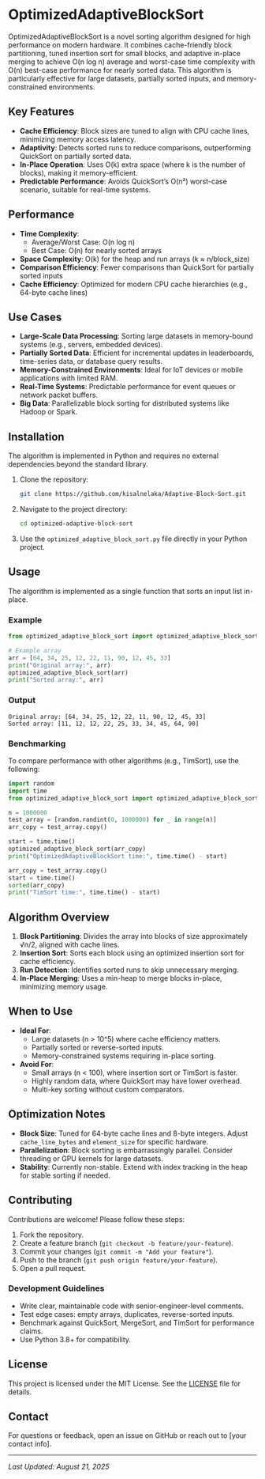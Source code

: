 
# OptimizedAdaptiveBlockSort

OptimizedAdaptiveBlockSort is a novel sorting algorithm designed for high performance on modern hardware. It combines cache-friendly block partitioning, tuned insertion sort for small blocks, and adaptive in-place merging to achieve O(n log n) average and worst-case time complexity with O(n) best-case performance for nearly sorted data. This algorithm is particularly effective for large datasets, partially sorted inputs, and memory-constrained environments.

## Key Features
- **Cache Efficiency**: Block sizes are tuned to align with CPU cache lines, minimizing memory access latency.
- **Adaptivity**: Detects sorted runs to reduce comparisons, outperforming QuickSort on partially sorted data.
- **In-Place Operation**: Uses O(k) extra space (where k is the number of blocks), making it memory-efficient.
- **Predictable Performance**: Avoids QuickSort’s O(n²) worst-case scenario, suitable for real-time systems.

## Performance
- **Time Complexity**:
  - Average/Worst Case: O(n log n)
  - Best Case: O(n) for nearly sorted arrays
- **Space Complexity**: O(k) for the heap and run arrays (k ≈ n/block_size)
- **Comparison Efficiency**: Fewer comparisons than QuickSort for partially sorted inputs
- **Cache Efficiency**: Optimized for modern CPU cache hierarchies (e.g., 64-byte cache lines)

## Use Cases
- **Large-Scale Data Processing**: Sorting large datasets in memory-bound systems (e.g., servers, embedded devices).
- **Partially Sorted Data**: Efficient for incremental updates in leaderboards, time-series data, or database query results.
- **Memory-Constrained Environments**: Ideal for IoT devices or mobile applications with limited RAM.
- **Real-Time Systems**: Predictable performance for event queues or network packet buffers.
- **Big Data**: Parallelizable block sorting for distributed systems like Hadoop or Spark.

## Installation
The algorithm is implemented in Python and requires no external dependencies beyond the standard library.

1. Clone the repository:
   ```bash
   git clone https://github.com/kisalnelaka/Adaptive-Block-Sort.git
   ```
2. Navigate to the project directory:
   ```bash
   cd optimized-adaptive-block-sort
   ```
3. Use the `optimized_adaptive_block_sort.py` file directly in your Python project.

## Usage
The algorithm is implemented as a single function that sorts an input list in-place.

### Example
```python
from optimized_adaptive_block_sort import optimized_adaptive_block_sort

# Example array
arr = [64, 34, 25, 12, 22, 11, 90, 12, 45, 33]
print("Original array:", arr)
optimized_adaptive_block_sort(arr)
print("Sorted array:", arr)
```

### Output
```
Original array: [64, 34, 25, 12, 22, 11, 90, 12, 45, 33]
Sorted array: [11, 12, 12, 22, 25, 33, 34, 45, 64, 90]
```

### Benchmarking
To compare performance with other algorithms (e.g., TimSort), use the following:

```python
import random
import time
from optimized_adaptive_block_sort import optimized_adaptive_block_sort

n = 1000000
test_array = [random.randint(0, 1000000) for _ in range(n)]
arr_copy = test_array.copy()

start = time.time()
optimized_adaptive_block_sort(arr_copy)
print("OptimizedAdaptiveBlockSort time:", time.time() - start)

arr_copy = test_array.copy()
start = time.time()
sorted(arr_copy)
print("TimSort time:", time.time() - start)
```

## Algorithm Overview
1. **Block Partitioning**: Divides the array into blocks of size approximately √n/2, aligned with cache lines.
2. **Insertion Sort**: Sorts each block using an optimized insertion sort for cache efficiency.
3. **Run Detection**: Identifies sorted runs to skip unnecessary merging.
4. **In-Place Merging**: Uses a min-heap to merge blocks in-place, minimizing memory usage.

## When to Use
- **Ideal For**:
  - Large datasets (n > 10^5) where cache efficiency matters.
  - Partially sorted or reverse-sorted inputs.
  - Memory-constrained systems requiring in-place sorting.
- **Avoid For**:
  - Small arrays (n < 100), where insertion sort or TimSort is faster.
  - Highly random data, where QuickSort may have lower overhead.
  - Multi-key sorting without custom comparators.

## Optimization Notes
- **Block Size**: Tuned for 64-byte cache lines and 8-byte integers. Adjust `cache_line_bytes` and `element_size` for specific hardware.
- **Parallelization**: Block sorting is embarrassingly parallel. Consider threading or GPU kernels for large datasets.
- **Stability**: Currently non-stable. Extend with index tracking in the heap for stable sorting if needed.

## Contributing
Contributions are welcome! Please follow these steps:
1. Fork the repository.
2. Create a feature branch (`git checkout -b feature/your-feature`).
3. Commit your changes (`git commit -m "Add your feature"`).
4. Push to the branch (`git push origin feature/your-feature`).
5. Open a pull request.

### Development Guidelines
- Write clear, maintainable code with senior-engineer-level comments.
- Test edge cases: empty arrays, duplicates, reverse-sorted inputs.
- Benchmark against QuickSort, MergeSort, and TimSort for performance claims.
- Use Python 3.8+ for compatibility.

## License
This project is licensed under the MIT License. See the [LICENSE](LICENSE) file for details.

## Contact
For questions or feedback, open an issue on GitHub or reach out to [your contact info].

---
*Last Updated: August 21, 2025*
